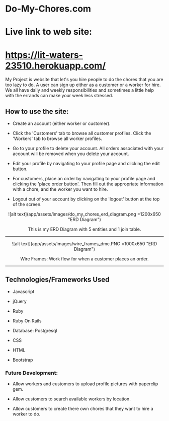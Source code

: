 # Do-My-Chores.com
# Live link to web site:
# https://lit-waters-23510.herokuapp.com/
My Project is website that let's you hire people to do the chores that you are too lazy to do.
A user can sign up either as a customer or a worker for hire. We all have daily and weekly responsibilities and sometimes a little help with the errands can make your week less stressed.

## How to use the site:
* Create an account (either worker or customer).

* Click the 'Customers' tab to browse all customer profiles. Click the 'Workers' tab to browse all worker profiles.

* Go to your profile to delete your account. All orders associated with your account will be removed when you delete your account.

* Edit your profile by navigating to your profile page and clicking the edit button.

* For customers, place an order by navigating to your profile page and clicking the 'place order button'. Then fill out the appropriate information with a chore, and the worker you want to hire.

* Logout out of your account by clicking on the 'logout' button at the top of the screen.



<div style='text-align:center;'>
![alt text](app/assets/images/do_my_chores_erd_diagram.png =1200x650 "ERD Diagram")


This is my ERD Diagram with 5 entities and 1 join table.
***
<div style='text-align:left'>

<div style='text-align:center;'>
![alt text](app/assets/images/wire_frames_dmc.PNG =1000x650 "ERD Diagram")


Wire Frames: Work flow for when a customer places an order.
***
<div style='text-align:left'>


## Technologies/Frameworks Used
* Javascript

* jQuery

* Ruby

* Ruby On Rails

* Database: Postgresql

* CSS

* HTML

* Bootstrap



### Future Development:
* Allow workers and customers to upload profile pictures with paperclip gem.

* Allow customers to search available workers by location.

* Allow customers to create there own chores that they want to hire a worker to do.
